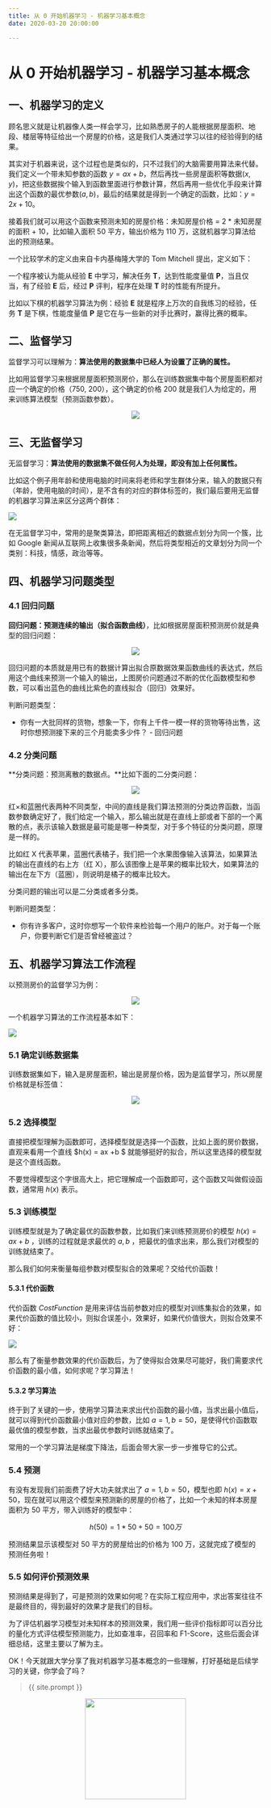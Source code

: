 ```yaml
---
title: 从 0 开始机器学习 - 机器学习基本概念
date: 2020-03-20 20:00:00

---
```


# 从 0 开始机器学习 - 机器学习基本概念

## 一、机器学习的定义

顾名思义就是让机器像人类一样会学习，比如熟悉房子的人能根据房屋面积、地段、楼层等特征给出一个房屋的价格，这是我们人类通过学习以往的经验得到的结果。

其实对于机器来说，这个过程也是类似的，只不过我们的大脑需要用算法来代替。我们定义一个带未知参数的函数 $y = ax + b$，然后再找一些房屋面积等数据$(x, y)$，把这些数据挨个输入到函数里面进行参数计算，然后再用一些优化手段来计算出这个函数的最优参数$(a, b)$，最后的结果就是得到一个确定的函数，比如：$y = 2x + 10$。

接着我们就可以用这个函数来预测未知的房屋价格：未知房屋价格 = 2 * 未知房屋的面积 + 10，比如输入面积 50 平方，输出价格为 110 万，这就机器学习算法给出的预测结果。

一个比较学术的定义由来自卡内基梅隆大学的 Tom Mitchell 提出，定义如下：

一个程序被认为能从经验 **E** 中学习，解决任务 **T**，达到性能度量值 **P**，当且仅当，有了经验 **E** 后，经过 **P** 评判，程序在处理 **T** 时的性能有所提升。

比如以下棋的机器学习算法为例：经验 **E** 就是程序上万次的自我练习的经验，任务 **T** 是下棋，性能度量值 **P** 是它在与一些新的对手比赛时，赢得比赛的概率。

## 二、监督学习

监督学习可以理解为：**算法使用的数据集中已经人为设置了正确的属性。**

比如用监督学习来根据房屋面积预测房价，那么在训练数据集中每个房屋面积都对应一个确定的价格（750, 200），这个确定的价格 200 就是我们人为给定的，用来训练算法模型（预测函数参数）。

<div  align="center">
<img src="http://www.ai-start.com/ml2014/images/2d99281dfc992452c9d32e022ce71161.png"/>
</div>

## 三、无监督学习

无监督学习：**算法使用的数据集不做任何人为处理，即没有加上任何属性。**

比如这个例子用年龄和使用电脑的时间来将老师和学生群体分来，输入的数据只有（年龄，使用电脑的时间），是不含有的对应的群体标签的，我们最后要用无监督的机器学习算法来区分这两个群体：

![](https://dlonng.oss-cn-shenzhen.aliyuncs.com/blog/unsupervised_learning2.png)

在无监督学习中，常用的是聚类算法，即把距离相近的数据点划分为同一个簇，比如 Google 新闻从互联网上收集很多条新闻，然后将类型相近的文章划分为同一个类别：科技，情感，政治等等。

## 四、机器学习问题类型

### 4.1 回归问题

**回归问题：预测连续的输出（拟合函数曲线）**，比如根据房屋面积预测房价就是典型的回归问题：

<div  align="center">
<img src="http://www.ai-start.com/ml2014/images/2d99281dfc992452c9d32e022ce71161.png"/>
</div>

回归问题的本质就是用已有的数据计算出拟合原数据效果函数曲线的表达式，然后用这个曲线来预测一个输入的输出，上图房价问题通过不断的优化函数模型和参数，可以看出蓝色的曲线比紫色的直线拟合（回归）效果好。

判断问题类型：

- 你有一大批同样的货物，想象一下，你有上千件一模一样的货物等待出售，这时你想预测接下来的三个月能卖多少件？ - 回归问题


### 4.2 分类问题

**分类问题：预测离散的数据点。**比如下面的二分类问题：

<div  align="center">
<img src="http://www.ai-start.com/ml2014/images/c34fa10153f223aa955d6717663a9f91.png"/>
</div>

红×和蓝圈代表两种不同类型，中间的直线是我们算法预测的分类边界函数，当函数参数确定好了，我们给定一个输入，那么输出就是在直线上部或者下部的一个离散的点，表示该输入数据是最可能是哪一种类型，对于多个特征的分类问题，原理是一样的。

比如红 X 代表苹果，蓝圈代表橘子，我们把一个水果图像输入该算法，如果算法的输出在直线的右上方（红 X），那么该图像上是苹果的概率比较大，如果算法的输出在左下方（蓝圈），则说明是橘子的概率比较大。

分类问题的输出可以是二分类或者多分类。

判断问题类型：

- 你有许多客户，这时你想写一个软件来检验每一个用户的账户。对于每一个账户，你要判断它们是否曾经被盗过？

## 五、机器学习算法工作流程

以预测房价的监督学习为例：

<div  align="center">
<img src="http://www.ai-start.com/ml2014/images/8e76e65ca7098b74a2e9bc8e9577adfc.png"/>
</div>

一个机器学习算法的工作流程基本如下：

![](https://dlonng.oss-cn-shenzhen.aliyuncs.com/blog/machine_learningxx.png)

### 5.1 确定训练数据集

训练数据集如下，输入是房屋面积，输出是房屋价格，因为是监督学习，所以房屋价格就是标签值：

<div  align="center">
<img src="http://www.ai-start.com/ml2014/images/44c68412e65e62686a96ad16f278571f.png"/>
</div>

### 5.2 选择模型

直接把模型理解为函数即可，选择模型就是选择一个函数，比如上面的房价数据，直观来看用一个直线 $h(x) = ax +b $ 就能够挺好的拟合，所以这里选择的模型就是这个直线函数。

不要觉得模型这个字很高大上，把它理解成一个函数即可，这个函数又叫做假设函数，通常用 $h(x)$ 表示。

### 5.3 训练模型

训练模型就是为了确定最优的函数参数，比如我们来训练预测房价的模型 $h(x) = ax + b$ ，训练的过程就是求最优的 $a, b$ ，把最优的值求出来，那么我们对模型的训练就结束了。

那么我们如何来衡量每组参数对模型拟合的效果呢？交给代价函数！

#### 5.3.1 代价函数

代价函数 $Cost Function$ 是用来评估当前参数对应的模型对训练集拟合的效果，如果代价函数的值比较小，则拟合误差小，效果好，如果代价值很大，则拟合效果不好：

![](https://dlonng.oss-cn-shenzhen.aliyuncs.com/blog/cost_function_pic.png)

那么有了衡量参数效果的代价函数后，为了使得拟合效果尽可能好，我们需要求代价函数的最小值，如何求呢？学习算法！

#### 5.3.2 学习算法

终于到了关键的一步，使用学习算法来求出代价函数的最小值，当求出最小值后，就可以得到代价函数最小值对应的参数，比如  $a = 1, b = 50$，是使得代价函数取最优值的模型参数，当求出最优参数时训练就结束了。

常用的一个学习算法是梯度下降法，后面会带大家一步一步推导它的公式。

### 5.4 预测

有没有发现我们前面费了好大功夫就求出了 $a = 1, b = 50$，模型也即 $h(x) = x + 50$，现在就可以用这个模型来预测新的房屋的价格了，比如一个未知的样本房屋面积为 50 平方，带入训练好的模型中：


$$
h(50) = 1 * 50 + 50 = 100 万
$$


预测结果显示该模型对 50 平方的房屋给出的价格为 100 万，这就完成了模型的预测任务啦！

### 5.5 如何评价预测效果

预测结果是得到了，可是预测的效果如何呢？在实际工程应用中，求出答案往往不是最终目的，得到最好的效果才是我们的目标。

为了评估机器学习模型对未知样本的预测效果，我们用一些评价指标即可以百分比的量化方式评估模型预测能力，比如查准率，召回率和 F1-Score，这些后面会详细总结，这里主要以了解为主。

OK！今天就跟大学分享了我对机器学习基本概念的一些理解，打好基础是后续学习的关键，你学会了吗？


> {{ site.prompt }}

<div  align="center">
<img src="https://dlonng.com/images/wechart.jpg" width = "200" height = "200"/>